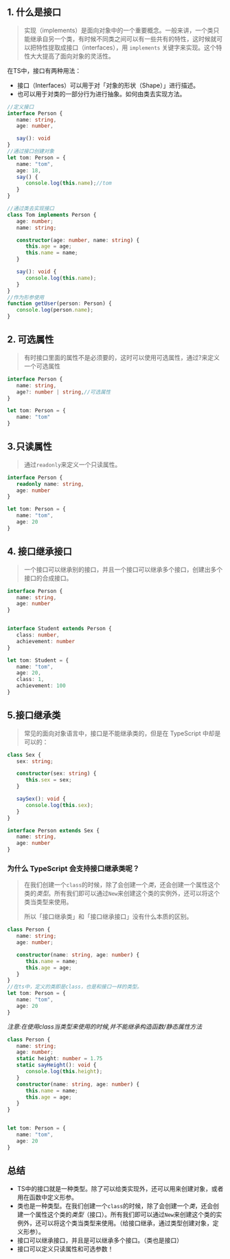 



## 1. 什么是接口

> 实现（implements）是面向对象中的一个重要概念。一般来讲，一个类只能继承自另一个类，有时候不同类之间可以有一些共有的特性，这时候就可以把特性提取成接口（interfaces），用 `implements` 关键字来实现。这个特性大大提高了面向对象的灵活性。



在TS中，接口有两种用法：

- 接口（Interfaces）可以用于对「对象的形状（Shape）」进行描述。
- 也可以用于对类的一部分行为进行抽象。如何由类去实现方法。

```ts
//定义接口
interface Person {
   name: string,
   age: number,

   say(): void
}
//通过接口创建对象
let tom: Person = {
   name: "tom",
   age: 18,
   say() {
      console.log(this.name);//tom
   }
}

//通过类去实现接口
class Tom implements Person {
   age: number;
   name: string;

   constructor(age: number, name: string) {
      this.age = age;
      this.name = name;
   }

   say(): void {
      console.log(this.name);
   }
}
//作为形参使用
function getUser(person: Person) {
   console.log(person.name);
}
```

## 2. 可选属性

> 有时接口里面的属性不是必须要的，这时可以使用可选属性，通过?来定义一个可选属性

```ts
interface Person {
   name: string,
   age?: number | string,//可选属性
}

let tom: Person = {
   name: "tom"
}
```

## 3.只读属性

> 通过`readonly`来定义一个只读属性。

```ts
interface Person {
   readonly name: string,
   age: number
}

let tom: Person = {
   name: "tom",
   age: 20
}
```

## 4. 接口继承接口

> 一个接口可以继承别的接口，并且一个接口可以继承多个接口，创建出多个接口的合成接口。

```ts
interface Person {
   name: string,
   age: number
}


interface Student extends Person {
   class: number,
   achievement: number
}

let tom: Student = {
   name: "tom",
   age: 20,
   class: 1,
   achievement: 100
}
```

## 5.接口继承类

> 常见的面向对象语言中，接口是不能继承类的，但是在 TypeScript 中却是可以的：

```ts
class Sex {
   sex: string;

   constructor(sex: string) {
      this.sex = sex;
   }

   saySex(): void {
      console.log(this.sex);
   }
}

interface Person extends Sex {
   name: string,
   age: number
}
```

### 为什么 TypeScript 会支持接口继承类呢？

> 在我们创建一个`class`的时候，除了会创建一个*类*，还会创建一个属性这个类的*类型*。所有我们即可以通过`New`来创建这个类的实例外，还可以将这个类当类型来使用。
>
> 所以「接口继承类」和「接口继承接口」没有什么本质的区别。

```ts
class Person {
   name: string;
   age: number;

   constructor(name: string, age: number) {
      this.name = name;
      this.age = age;
   }
}
//在ts中，定义的类即是class，也是和接口一样的类型。
let tom: Person = {
   name: "tom",
   age: 20
}
```

*注意:在使用class当类型来使用的时候,并不能继承构造函数/静态属性方法*

```ts
class Person {
   name: string;
   age: number;
   static height: number = 1.75
   static sayHeight(): void {
      console.log(this.height);
   }
   constructor(name: string, age: number) {
      this.name = name;
      this.age = age;
   }
}


let tom: Person = {
   name: "tom",
   age: 20
}
```

## 总结

- TS中的接口就是一种类型。除了可以给类实现外，还可以用来创建对象，或者用在函数中定义形参。
- 类也是一种类型。在我们创建一个`class`的时候，除了会创建一个*类*，还会创建一个属性这个类的*类型*（接口）。所有我们即可以通过`New`来创建这个类的实例外，还可以将这个类当类型来使用。（给接口继承，通过类型创建对象，定义形参）。
- 接口可以继承接口，并且是可以继承多个接口。（类也是接口）
- 接口可以定义只读属性和可选参数！

